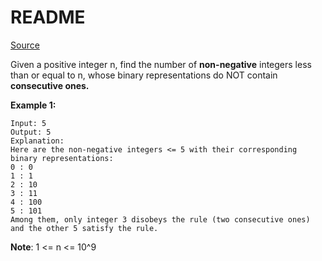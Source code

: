 # README #

[Source](https://leetcode.com/problems/non-negative-integers-without-consecutive-ones/)

Given a positive integer n, find the number of **non-negative** integers less than or equal to n, whose binary representations do NOT contain **consecutive ones.**

**Example 1:**

```
Input: 5
Output: 5
Explanation: 
Here are the non-negative integers <= 5 with their corresponding binary representations:
0 : 0
1 : 1
2 : 10
3 : 11
4 : 100
5 : 101
Among them, only integer 3 disobeys the rule (two consecutive ones) and the other 5 satisfy the rule. 
```

**Note**: 1 <= n <= 10^9
